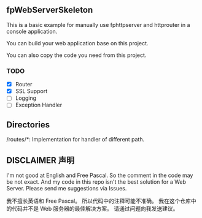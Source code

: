 ## fpWebServerSkeleton

This is a basic example for manually use fphttpserver and httprouter in a console application.


You can build your web application base on this project.

You can also copy the code you need from this project.

### TODO

- [x] Router
- [x] SSL Support
- [ ] Logging
- [ ] Exception Handler

## Directories

/routes/*: Implementation for handler of different path.

## DISCLAIMER 声明

I'm not good at English and Free Pascal. So the comment in the code may be not exact. And my code in this repo isn't the best solution for a Web Server. Please send me suggestions via Issues.

我不擅长英语和 Free Pascal。 所以代码中的注释可能不准确。 我在这个仓库中的代码并不是 Web 服务器的最佳解决方案。 请通过问题向我发送建议。